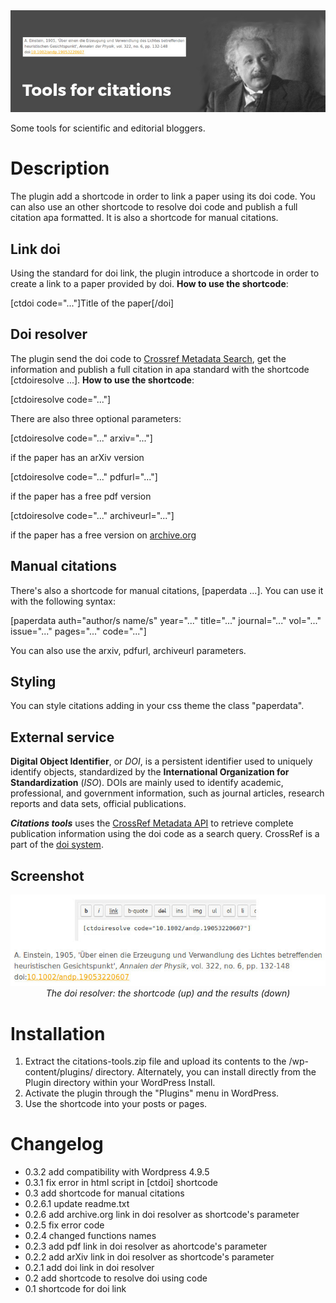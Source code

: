 <div align="center"><img src="https://github.com/ulaulaman/citations-tools/blob/master/assets/banner-772x250.jpg?raw=true" /></div>

Some tools for scientific and editorial bloggers.

# Description
The plugin add a shortcode in order to link a paper using its doi code. You can also use an other shortcode to resolve doi code and publish a full citation apa formatted. It is also a shortcode for manual citations.

## Link doi

Using the standard for doi link, the plugin introduce a shortcode in order to create a link to a paper provided by doi.
**How to use the shortcode**:

[ctdoi code="..."]Title of the paper[/doi]

## Doi resolver

The plugin send the doi code to [Crossref Metadata Search](https://search.crossref.org/), get the information and publish a full citation in apa standard with the shortcode [ctdoiresolve ...].
**How to use the shortcode**:

[ctdoiresolve code="..."]

There are also three optional parameters:

[ctdoiresolve code="..." arxiv="..."]

if the paper has an arXiv version

[ctdoiresolve code="..." pdfurl="..."]

if the paper has a free pdf version

[ctdoiresolve code="..." archiveurl="..."]

if the paper has a free version on [archive.org](https://archive.org/)

## Manual citations

There's also a shortcode for manual citations, [paperdata ...]. You can use it with the following syntax:

[paperdata auth="author/s name/s" year="..." title="..." journal="..." vol="..." issue="..." pages="..." code="..."]

You can also use the arxiv, pdfurl, archiveurl parameters.

## Styling

You can style citations adding in your css theme the class "paperdata".

## External service

**Digital Object Identifier**, or *DOI*, is a persistent identifier used to uniquely identify objects, standardized by the **International Organization for Standardization** (*ISO*). DOIs are mainly used to identify academic, professional, and government information, such as journal articles, research reports and data sets, official publications.

***Citations tools*** uses the [CrossRef Metadata API](http://search.crossref.org/help/api) to retrieve complete publication information using the doi code as a search query. CrossRef is a part of the [doi system](https://dx.doi.org/).

## Screenshot
<div align="center"><img src="https://github.com/ulaulaman/citations-tools/blob/master/assets/screenshot-1.jpg?raw=true" /><br/>
<em>The doi resolver: the shortcode (up) and the results (down)</em></div>

# Installation
1.  Extract the citations-tools.zip file and upload its contents to the /wp-content/plugins/ directory. Alternately, you can install directly from the Plugin directory within your WordPress Install.
2. Activate the plugin through the "Plugins" menu in WordPress.
3. Use the shortcode into your posts or pages.

# Changelog
* 0.3.2 add compatibility with Wordpress 4.9.5
* 0.3.1 fix error in html script in [ctdoi] shortcode
* 0.3 add shortcode for manual citations
* 0.2.6.1 update readme.txt
* 0.2.6 add archive.org link in doi resolver as shortcode's parameter
* 0.2.5 fix error code
* 0.2.4 changed functions names
* 0.2.3 add pdf link in doi resolver as ahortcode's parameter
* 0.2.2 add arXiv link in doi resolver as shortcode's parameter
* 0.2.1 add doi link in doi resolver
* 0.2 add shortcode to resolve doi using code
* 0.1 shortcode for doi link
